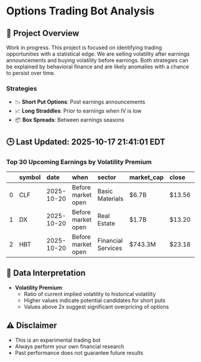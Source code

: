 # Options Trading Bot Analysis

## 🚀 Project Overview
Work in progress. This project is focused on identifying trading opportunities with a statistical edge.
We are selling volatility after earnings announcements and buying volatility before earnings.
Both strategies can be explained by behavioral finance and are likely anomalies with a chance to persist over time.

### Strategies
- 📉 **Short Put Options**: Post earnings announcements
- 📈 **Long Straddles**: Prior to earnings when IV is low
- 📦 **Box Spreads**: Between earnings seasons

## 🕒 Last Updated: 2025-10-17 21:41:01 EDT

### Top 30 Upcoming Earnings by Volatility Premium

|    | symbol   | date       | when               | sector             | market_cap   | close   | hv_current   | iv_current   | vol_premium   |
|---:|:---------|:-----------|:-------------------|:-------------------|:-------------|:--------|:-------------|:-------------|:--------------|
|  0 | CLF      | 2025-10-20 | Before market open | Basic Materials    | $6.7B        | $13.56  | 55.38%       | 76.76%       | 1.39x         |
|  1 | DX       | 2025-10-20 | Before market open | Real Estate        | $1.7B        | $13.20  | nan%         | nan%         | nanx          |
|  2 | HBT      | 2025-10-20 | Before market open | Financial Services | $743.3M      | $23.18  | nan%         | nan%         | nanx          |

## 📝 Data Interpretation

- **Volatility Premium**: 
  - Ratio of current implied volatility to historical volatility
  - Higher values indicate potential candidates for short puts
  - Values above 2x suggest significant overpricing of options

## ⚠️ Disclaimer
- This is an experimental trading bot
- Always perform your own financial research
- Past performance does not guarantee future results

